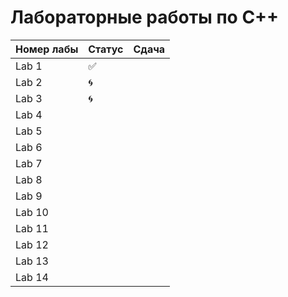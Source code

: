 # Лабораторные работы по С++
| Номер лабы | Статус | Сдача |
| ---------- | ------ | ----- |
| Lab 1 |  :white_check_mark: | |
| Lab 2 |  :cyclone:| |
| Lab 3 | :cyclone: | |
| Lab 4 | | |
| Lab 5 | | |
| Lab 6 | | |
| Lab 7 | | |
| Lab 8 | | |
| Lab 9 | | |
| Lab 10 | | |
| Lab 11 | | |
| Lab 12 | | |
| Lab 13 | | |
| Lab 14 | | |
